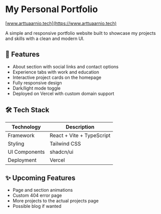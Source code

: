 # My Personal Portfolio

[www.arttuaarnio.tech](https://www.arttuaarnio.tech)

A simple and responsive portfolio website built to showcase my projects and skills with a clean and modern UI.


## 🚀 Features

- About section with social links and contact options
- Experience tabs with work and education
- Interactive project cards on the homepage 
- Fully responsive design
- Dark/light mode toggle
- Deployed on Vercel with custom domain support


## 🛠️ Tech Stack

| Technology    | Description               |
| ------------- | ------------------------- |
| Framework     | React + Vite + TypeScript |
| Styling       | Tailwind CSS              |
| UI Components | shadcn/ui                 |
| Deployment    | Vercel                    |


## ✨ Upcoming Features

- Page and section animations
- Custom 404 error page
- More projects to the actual projects page
- Possible blog if wanted